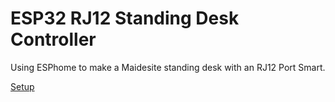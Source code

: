 # ESP32 RJ12 Standing Desk Controller
Using ESPhome to make a Maidesite standing desk with an RJ12 Port Smart.

[Setup](docs/setup/README.md)
